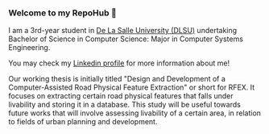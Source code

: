 ### Welcome to my RepoHub 👋

I am a 3rd-year student in [De La Salle University (DLSU)](https://www.dlsu.edu.ph/) 
undertaking Bachelor of Science in Computer Science: Major in Computer Systems Engineering.

You may check my [Linkedin profile](https://www.linkedin.com/in/yeohany/) for more information about me! 

Our working thesis is initially titled "Design and Development of a Computer-Assisted Road Physical Feature Extraction" or short for RFEX. 
It focuses on extracting certain road physical features that falls under livability and storing it in a database. 
This study will be useful towards future works that will involve assessing livability of a certain area, 
in relation to fields of urban planning and development.

<!--
**wappints/wappints** is a ✨ _special_ ✨ repository because its `README.md` (this file) appears on your GitHub profile.

Here are some ideas to get you started:

- 🔭 I’m currently working on ...
- 🌱 I’m currently learning ...
- 👯 I’m looking to collaborate on ...
- 🤔 I’m looking for help with ...
- 💬 Ask me about ...
- 📫 How to reach me: ...
- 😄 Pronouns: ...
- ⚡ Fun fact: ...
-->
